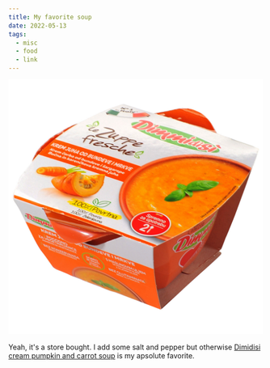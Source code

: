 ```yaml
---
title: My favorite soup
date: 2022-05-13
tags:
  - misc
  - food
  - link
---
```


![Dimmidisi pumpkin soup](/img/soup.jpg)

Yeah, it's a store bought. I add some salt and pepper but otherwise [Dimidisi cream pumpkin and carrot soup](https://dimmidisi.rs/proizvodi/krem-corba-od-bundeve-i-sargarepe/) is my apsolute favorite.
